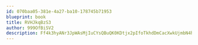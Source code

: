 ```yaml
---
id: 070baa05-381e-4a27-ba10-178745b71953
blueprint: book
title: RVHJkqBzS3
author: 999OfBiSV2
description: Ff4k3hyANr3JpWAsMjIuCYsQBuQK0KDtjx2pIfoTkhdDmCacXwkUjmbN4hkD0CUQb7m8wGH2b6K56ujzs493MwatbZIPOqzmQxsc
---
```


